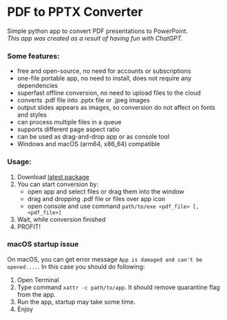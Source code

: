 # PDF to PPTX Converter

Simple python app to convert PDF presentations to PowerPoint.   
*This app was created as a result of having fun with ChatGPT.*

### Some features:
- free and open-source, no need for accounts or subscriptions
- one-file portable app, no need to install, does not require any dependencies
- superfast offline conversion, no need to upload files to the cloud
- converts .pdf file into .pptx file or .jpeg images
- output slides appears as images, so conversion do not affect on fonts and styles 
- can process multiple files in a queue
- supports different page aspect ratio
- can be used as drag-and-drop app or as console tool
- Windows and macOS (arm64, x86_64) compatible


### Usage:
1. Download [latest package](https://github.com/viiper94/pdf_to_pptx/releases/latest)
2. You can start conversion by:
   - open app and select files or drag them into the window
   - drag and dropping .pdf file or files over app icon
   - open console and use command `path/to/exe <pdf_file> [, <pdf_file>]`
3. Wait, while conversion finished
4. PROFIT!


### macOS startup issue
On macOS, you can get error message `App is damaged and can't be opened....`. 
In this case you should do following: 
1. Open Terminal
2. Type command `xattr -c path/to/app`. It should remove quarantine flag from the app.
3. Run the app, startup may take some time.
4. Enjoy
